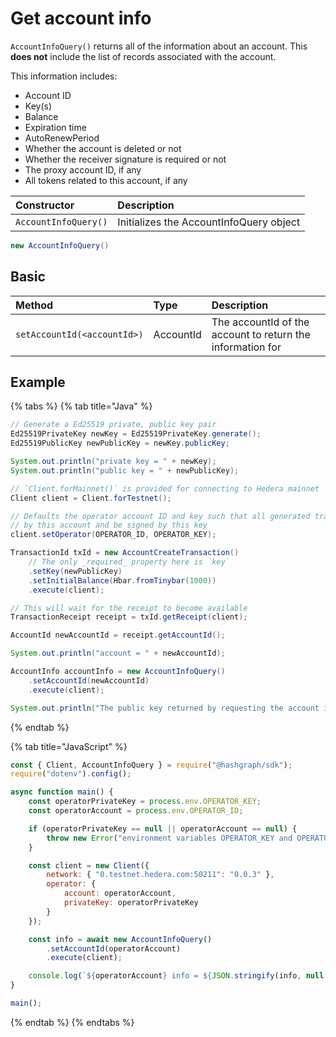 # Get account info

`AccountInfoQuery()` returns all of the information about an account. This **does not** include the list of records associated with the account.

This information includes:

* Account ID
* Key\(s\)
* Balance
* Expiration time
* AutoRenewPeriod
* Whether the account is deleted or not
* Whether the receiver signature is required or not
* The proxy account ID, if any
* All tokens related to this account, if any

| Constructor | Description |
| :--- | :--- |
| `AccountInfoQuery()` | Initializes the AccountInfoQuery object |

```java
new AccountInfoQuery()
```

## Basic

| Method | Type | Description |
| :--- | :--- | :--- |
| `setAccountId(<accountId>)` | AccountId | The accountId of the account to return the information for |

## Example

{% tabs %}
{% tab title="Java" %}
```java
// Generate a Ed25519 private, public key pair
Ed25519PrivateKey newKey = Ed25519PrivateKey.generate();
Ed25519PublicKey newPublicKey = newKey.publicKey;

System.out.println("private key = " + newKey);
System.out.println("public key = " + newPublicKey);

// `Client.forMainnet()` is provided for connecting to Hedera mainnet
Client client = Client.forTestnet();

// Defaults the operator account ID and key such that all generated transactions will be paid for
// by this account and be signed by this key
client.setOperator(OPERATOR_ID, OPERATOR_KEY);

TransactionId txId = new AccountCreateTransaction()
    // The only _required_ property here is `key`
    .setKey(newPublicKey)
    .setInitialBalance(Hbar.fromTinybar(1000))
    .execute(client);

// This will wait for the receipt to become available
TransactionReceipt receipt = txId.getReceipt(client);

AccountId newAccountId = receipt.getAccountId();

System.out.println("account = " + newAccountId);

AccountInfo accountInfo = new AccountInfoQuery()
    .setAccountId(newAccountId)
    .execute(client);

System.out.println("The public key returned by requesting the account info is: " +accountInfo.key);
```
{% endtab %}

{% tab title="JavaScript" %}
```javascript
const { Client, AccountInfoQuery } = require("@hashgraph/sdk");
require("dotenv").config();

async function main() {
    const operatorPrivateKey = process.env.OPERATOR_KEY;
    const operatorAccount = process.env.OPERATOR_ID;

    if (operatorPrivateKey == null || operatorAccount == null) {
        throw new Error("environment variables OPERATOR_KEY and OPERATOR_ID must be present");
    }

    const client = new Client({
        network: { "0.testnet.hedera.com:50211": "0.0.3" },
        operator: {
            account: operatorAccount,
            privateKey: operatorPrivateKey
        }
    });

    const info = await new AccountInfoQuery()
        .setAccountId(operatorAccount)
        .execute(client);

    console.log(`${operatorAccount} info = ${JSON.stringify(info, null, 4)}`);
}

main();
```
{% endtab %}
{% endtabs %}

